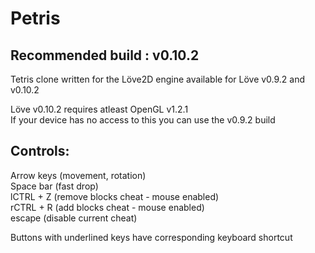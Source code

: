 # Petris

Recommended build : v0.10.2
------------------------------------------
Tetris clone written for the Löve2D engine available for Löve v0.9.2 and v0.10.2<br>

Löve v0.10.2 requires atleast OpenGL v1.2.1<br>
If your device has no access to this you can use the v0.9.2 build

Controls:
------------------------------------------

Arrow keys   (movement, rotation) <br>
Space bar    (fast drop)<br>
lCTRL + Z    (remove blocks cheat - mouse enabled)<br>
rCTRL + R    (add blocks cheat - mouse enabled)<br>
escape       (disable current cheat)<br>

Buttons with underlined keys have corresponding keyboard shortcut
